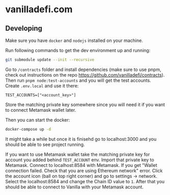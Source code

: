 # vanilladefi.com

## Developing

Make sure you have `docker` and `nodejs` installed on your machine.

Run following commands to get the dev environment up and running:

```bash
git submodule update --init --recursive
```

Go to `/contracts` folder and install dependencies (make sure to use pnpm, check out instructions on the repo https://github.com/vanilladefi/contracts). Then run `pnpm node:test-accounts` and you will get the test accounts. Create `.env.local` and use it there:
```
TEST_ACCOUNTS=["<account_key>"]
```
Store the matching private key somewhere since you will need it if you want to connect Metamask wallet later.

Then you can start the docker:
```bash
docker-compose up -d
```

It might take a while but once it is finisehd go to localhost:3000 and you should be able to see project running.

If you want to use Metamask wallet take the matching private key for account you added behind `TEST_ACCOUNT` env. Import that private key to Metamask. Connect to localhost:8584 with Metamask. If you get "Wallet connection failed. Check that you are using Ethereum network" error. Click the account icon (ball on top right corner) and go to settings -> network. Select the localhost:8584 and change the Chain ID value to `1`. After that you should be able to connect to Vanilla with your Metamask account.